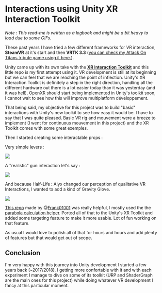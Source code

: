 # Interactions using Unity XR Interaction Toolkit

*Note : This read-me is written as a logbook and might be a bit heavy to load due to some GIFs.*

These past years I have tried a few different frameworks for VR interaction, **SteamVR** at it's start and then **VRTK 3.3** ([you can check my Attack On Titans tribute game using it here.](https://github.com/Hydeo/Attack-On-Titans-VR)).

Unity came up with its own take with the **[XR Interaction Toolkit](https://docs.unity3d.com/Packages/com.unity.xr.interaction.toolkit@0.9/manual/index.html)** and this little repo is my first attempt using it.
VR development is still at its beginning but we can feel that we are reaching the point of inflection. Unity's XR Interaction Toolkit is definitely a step in the right direction, handling all the different hardware out there is a lot easier today than it was yesterday (and it was hell).
OpenXR should start being implemented in Unity's toolkit soon, I cannot wait to see how this will improve multiplatform développement.

That being said, my objective for this project was to build "basic" interactions with Unity's new toolkit to see how easy it would be. I have to say that I was quite pleased. 
Basic VR rig and mouvement were a breeze to implement (I went for continuous mouvement in this project) and the XR Toolkit comes with some great exemples.

Then I started creating some interactable props :

Very simple levers : 

![](Gif/LeverInteraction-compressed.gif)

A "realistic" gun interaction let's say :

![](Gif/GunInteraction-compressed.gif)

And because Half-Life : Alyx changed our perception of qualitative VR Interactions, I wanted to add a kind of Gravity Glove.

![](Gif/GravityGlove-compressed.gif)

[This repo](https://github.com/Frank01001/Unity---HL-A-Gravity-Gloves-Basic-Implementation) made by @[Frank01001](https://github.com/Frank01001) was really helpful, I mostly used the the [parabola calculation helper](https://github.com/Frank01001/Unity---HL-A-Gravity-Gloves-Basic-Implementation/blob/master/Game%20Assets/Scripts/ComplementarCalculations.cs). 
Ported all of that to the Unity's XR Toolkit and added some targeting feature to make it more usable. 
Lot of fun working on that feature.

As usual I would love to polish all of that for hours and hours and add plenty of features but that would get out of scope.

## Conclusion
I'm very happy with this journey into Unity development I started a few years back (~2017/2018), I getting more confortable with it and with each experiment I manage to dive on some of its toolkit (URP and ShaderGraph are the main ones for this project) while doing whatever VR development I fancy at this particular moment.
